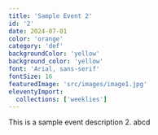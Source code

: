 ```yaml
---
title: 'Sample Event 2'
id: '2'
date: 2024-07-01
color: 'orange'
category: 'def'
backgroundColor: 'yellow'
background_color: 'yellow'
font: 'Arial, sans-serif'
fontSize: 16
featuredImage: 'src/images/image1.jpg'
eleventyImport:
  collections: ['weeklies']
---
```


This is a sample event description 2.
abcd
